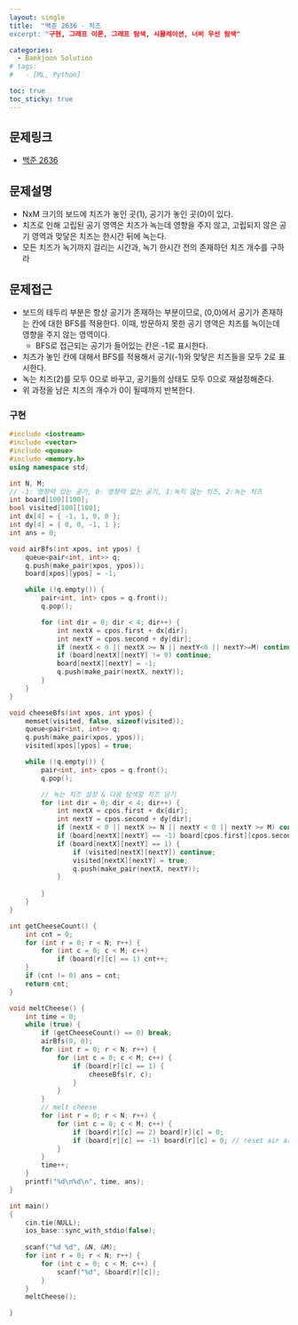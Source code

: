 ```yaml
---
layout: single
title:  "백준 2636 - 치즈
excerpt: "구현, 그래프 이론, 그래프 탐색, 시뮬레이션, 너비 우선 탐색"

categories:
  - Baekjoon Solution
# tags:
#   - [ML, Python]

toc: true
toc_sticky: true
---
```


## 문제링크
- [백준 2636](https://www.acmicpc.net/problem/2636)

## 문제설명
- NxM 크기의 보드에 치즈가 놓인 곳(1), 공기가 놓인 곳(0)이 있다.
- 치즈로 인해 고립된 공기 영역은 치즈가 녹는데 영향을 주지 않고, 고립되지 않은 공기 영역과 맞닿은 치즈는 한시간 뒤에 녹는다.
- 모든 치즈가 녹기까지 걸리는 시간과, 녹기 한시간 전의 존재하던 치즈 개수를 구하라

## 문제접근
- 보드의 테두리 부분은 항상 공기가 존재하는 부분이므로, (0,0)에서 공기가 존재하는 칸에 대한 BFS를 적용한다. 이때, 방문하지 못한 공기 영역은 치즈를 녹이는데 영향을 주지 않는 영역이다. 
    - BFS로 접근되는 공기가 들어있는 칸은 -1로 표시한다.
- 치즈가 놓인 칸에 대해서 BFS를 적용해서 공기(-1)와 맞닿은 치즈들을 모두 2로 표시한다.
- 녹는 치즈(2)를 모두 0으로 바꾸고, 공기들의 상태도 모두 0으로 재설정해준다.
- 위 과정을 남은 치즈의 개수가 0이 될때까지 반복한다.

### 구현
```c++
#include <iostream>
#include <vector>
#include <queue>
#include <memory.h>
using namespace std;

int N, M;
// -1: 영향력 있는 공기, 0: 영향력 없는 공기, 1:녹지 않는 치즈, 2:녹는 치즈
int board[100][100]; 
bool visited[100][100];
int dx[4] = { -1, 1, 0, 0 };
int dy[4] = { 0, 0, -1, 1 };
int ans = 0;

void airBfs(int xpos, int ypos) {
	queue<pair<int, int>> q;
	q.push(make_pair(xpos, ypos));
	board[xpos][ypos] = -1;

	while (!q.empty()) {
		pair<int, int> cpos = q.front();
		q.pop();

		for (int dir = 0; dir < 4; dir++) {
			int nextX = cpos.first + dx[dir];
			int nextY = cpos.second + dy[dir];
			if (nextX < 0 || nextX >= N || nextY<0 || nextY>=M) continue;
			if (board[nextX][nextY] != 0) continue;
			board[nextX][nextY] = -1;
			q.push(make_pair(nextX, nextY));
		}
	}
}

void cheeseBfs(int xpos, int ypos) {
	memset(visited, false, sizeof(visited));
	queue<pair<int, int>> q;
	q.push(make_pair(xpos, ypos));
	visited[xpos][ypos] = true;

	while (!q.empty()) {
		pair<int, int> cpos = q.front();
		q.pop();

		// 녹는 치즈 설정 & 다음 탐색할 치즈 담기
		for (int dir = 0; dir < 4; dir++) {
			int nextX = cpos.first + dx[dir];
			int nextY = cpos.second + dy[dir];
			if (nextX < 0 || nextX >= N || nextY < 0 || nextY >= M) continue;
			if (board[nextX][nextY] == -1) board[cpos.first][cpos.second] = 2; // 녹는 치즈
			if (board[nextX][nextY] == 1) {
				if (visited[nextX][nextY]) continue;
				visited[nextX][nextY] = true;
				q.push(make_pair(nextX, nextY));
			}
		
		}
	}
}

int getCheeseCount() {
	int cnt = 0;
	for (int r = 0; r < N; r++) {
		for (int c = 0; c < M; c++)
			if (board[r][c] == 1) cnt++;
	}
	if (cnt != 0) ans = cnt;
	return cnt;
}

void meltCheese() {
	int time = 0;
	while (true) {
		if (getCheeseCount() == 0) break;
		airBfs(0, 0);
		for (int r = 0; r < N; r++) {
			for (int c = 0; c < M; c++) {
				if (board[r][c] == 1) {
					cheeseBfs(r, c);
				}
			}
		}
		// melt cheese
		for (int r = 0; r < N; r++) {
			for (int c = 0; c < M; c++) {
				if (board[r][c] == 2) board[r][c] = 0;
				if (board[r][c] == -1) board[r][c] = 0; // reset air area
			}
		}
		time++;
	}
	printf("%d\n%d\n", time, ans);
}

int main()
{
	cin.tie(NULL);
	ios_base::sync_with_stdio(false);
	
	scanf("%d %d", &N, &M);
	for (int r = 0; r < N; r++) {
		for (int c = 0; c < M; c++) {
			scanf("%d", &board[r][c]);
		}
	}
	meltCheese();

}
```
